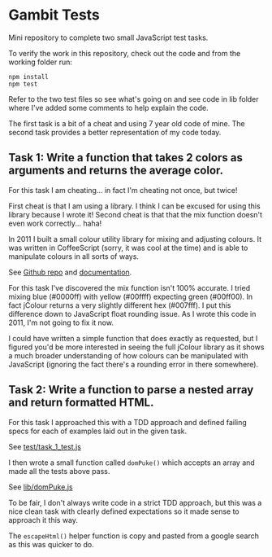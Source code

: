 # Gambit Tests

Mini repository to complete two small JavaScript test tasks.

To verify the work in this repository, check out the code and from the working folder run:

    npm install
    npm test

Refer to the two test files so see what's going on and see code in lib folder where I've added some comments to help explain the code.

The first task is a bit of a cheat and using 7 year old code of mine. The second task provides a better representation of my code today.


## Task 1: Write a function that takes 2 colors as arguments and returns the average color.

For this task I am cheating... in fact I'm cheating not once, but twice!

First cheat is that I am using a library. I think I can be excused for using this library because I wrote it! Second cheat is that that the mix function doesn't even work correctly... haha!

In 2011 I built a small colour utility library for mixing and adjusting colours. It was written in CoffeeScript (sorry, it was cool at the time) and is able to manipulate colours in all sorts of ways.

See [Github repo](https://github.com/aaronrussell/jcolour) and [documentation](http://aaronrussell.github.io/jcolour/).

For this task I've discovered the mix function isn't 100% accurate. I tried mixing blue (#0000ff) with yellow (#00ffff) expecting green (#00ff00). In fact jColour returns a very slightly different hex (#007fff). I put this difference down to JavaScript float rounding issue. As I wrote this code in 2011, I'm not going to fix it now.

I could have written a simple function that does exactly as requested, but I figured you'd be more interested in seeing the full jColour library as it shows a much broader understanding of how colours can be manipulated with JavaScript (ignoring the fact there's a rounding error in there somewhere).


## Task 2: Write a function to parse a nested array and return formatted HTML.

For this task I approached this with a TDD approach and defined failing specs for each of examples laid out in the given task.

See [test/task_1_test.js](https://github.com/aaronrussell/gambit-tests/blob/master/test/task_1_test.js)

I then wrote a small function called `domPuke()` which accepts an array and made all the tests above pass.

See [lib/domPuke.js](https://github.com/aaronrussell/gambit-tests/blob/master/lib/domPuke.js)

To be fair, I don't always write code in a strict TDD approach, but this was a nice clean task with clearly defined expectations so it made sense to approach it this way.

The `escapeHtml()` helper function is copy and pasted from a google search as this was quicker to do.
